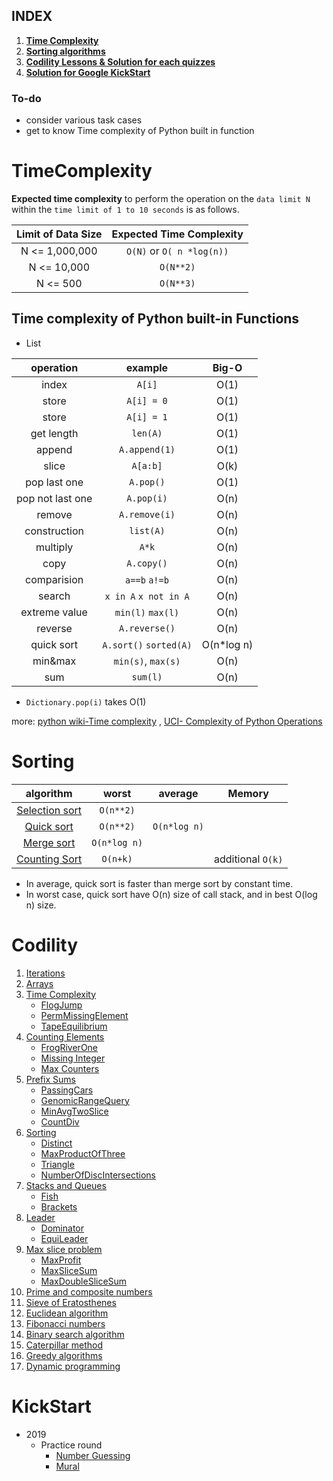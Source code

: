 ## INDEX
1. [**Time Complexity**](#TimeComplexity)
2. [**Sorting algorithms**](#Sorting)
3. [**Codility Lessons & Solution for each quizzes**](#Codility)
4. [**Solution for Google KickStart**](#KickStart)

### To-do
- consider various task cases
- get to know Time complexity of Python built in function

# TimeComplexity

**Expected time complexity** to perform the operation on the `data limit N` within the `time limit of 1 to 10 seconds` is as follows.

|Limit of Data Size | Expected Time Complexity |
| :-------------: | :-------------: |
| N <= 1,000,000 | `O(N)` or `O( n *log(n))`|
| N <= 10,000 | `O(N**2)`|
| N <= 500 |`O(N**3)`|

## Time complexity of Python built-in Functions

- List

| operation  | example | Big-O |
| :-------------: | :-------------: | :-------------: |
| index | `A[i]` | O(1) |
| store | `A[i] = 0` | O(1) |
| store | `A[i] = 1` | O(1) |
| get length | `len(A)` | O(1) |
| append | `A.append(1)` | O(1) |
| slice | `A[a:b]` | O(k) |
| pop last one | `A.pop()` | O(1) |
| pop not last one | `A.pop(i)` | O(n) |
| remove | `A.remove(i)` | O(n) |
| construction | `list(A)` | O(n) |
| multiply      | `A*k` | O(n)|
| copy | `A.copy()` | O(n) |
| comparision | `a==b` `a!=b` | O(n) |
| search | `x in A` `x not in A` | O(n) |
| extreme value | `min(l)` `max(l)`| O(n)|
| reverse | `A.reverse()`  | O(n) |
| quick sort | `A.sort()` `sorted(A)`     | O(n*log n) |
| min&max | `min(s)`, `max(s)`| O(n) |
| sum | `sum(l)` | O(n) |

- `Dictionary.pop(i)` takes O(1)

more: 
[python wiki-Time complexity](https://wiki.python.org/moin/TimeComplexity)
, [UCI- Complexity of Python Operations](https://www.ics.uci.edu/~pattis/ICS-33/lectures/complexitypython.txt)

# Sorting
| algorithm | worst | average | Memory |
| :-------------: | :-------------: | :-------------: | :-------------: | 
| [Selection sort](https://github.com/minh364/algorithms/blob/master/Sorting/selectionSort.py) | `O(n**2)` |  |  |
| [Quick sort](https://github.com/minh364/algorithms/blob/master/Sorting/quickSort.py) | `O(n**2)` | `O(n*log n)` | | 
| [Merge sort](https://github.com/minh364/algorithms/blob/master/Sorting/mergeSort.py) | `O(n*log n)` |  |  |
| [Counting Sort]() | `O(n+k)` | | additional `O(k)` |
- In average, quick sort is faster than merge sort by constant time. 
- In worst case, quick sort have O(n) size of call stack, and in best O(log n) size.

# Codility
1. [Iterations](https://app.codility.com/programmers/lessons/1-iterations/)
2. [Arrays](https://app.codility.com/programmers/lessons/2-arrays/)
3. [Time Complexity](https://app.codility.com/programmers/lessons/3-time_complexity/)
    - [FlogJump](https://github.com/minh364/algorithms/blob/master/Codility/FlogJump.py)
    - [PermMissingElement](https://github.com/minh364/algorithms/blob/master/Codility/PermMissingElem.py)
    - [TapeEquilibrium](https://github.com/minh364/algorithms/blob/master/Codility/TapeEquilibrium.py)
4. [Counting Elements](https://app.codility.com/programmers/lessons/4-counting_elements/)
    - [FrogRiverOne](https://github.com/minh364/algorithms/blob/master/Codility/FrogRiverOne.py)
    - [Missing Integer](https://github.com/minh364/algorithms/blob/master/Codility/MissingInteger.py)
    - [Max Counters](https://github.com/minh364/algorithms/blob/master/Codility/MaxCounters.py)
5. [Prefix Sums](https://app.codility.com/programmers/lessons/5-prefix_sums/)
    - [PassingCars](https://github.com/minh364/algorithms/blob/master/Codility/PassingCars.py)
    - [GenomicRangeQuery](https://github.com/minh364/algorithms/blob/master/Codility/GenomicRangeQuery.py)
    - [MinAvgTwoSlice](https://github.com/minh364/algorithms/blob/master/Codility/MinAvgTwoSlice.py)
    - [CountDiv](https://github.com/minh364/algorithms/blob/master/Codility/CountDiv.py)
6. [Sorting](https://app.codility.com/programmers/lessons/6-sorting/)
    - [Distinct](https://github.com/minh364/algorithms/blob/master/Codility/Distinct.py)
    - [MaxProductOfThree](https://github.com/minh364/algorithms/blob/master/Codility/MaxProductOfThree.py)
    - [Triangle](https://github.com/minh364/algorithms/blob/master/Codility/Triangle.py)
    - [NumberOfDiscIntersections](/NumberOfDiscIntersections.py)
7. [Stacks and Queues](https://app.codility.com/programmers/lessons/7-stacks_and_queues/)
    - [Fish](https://github.com/minh364/algorithms/blob/master/Codility/Fish.py)
    - [Brackets](https://github.com/minh364/algorithms/blob/master/Codility/Brackets.py)
8. [Leader](https://app.codility.com/programmers/lessons/8-leader/)
    - [Dominator](https://github.com/minh364/algorithms/blob/master/Codility/Dominator.py)
    - [EquiLeader](https://github.com/minh364/algorithms/blob/master/Codility/EquiLeader.py)
9. [Max slice problem](https://app.codility.com/programmers/lessons/9-maximum_slice_problem/)
    - [MaxProfit](https://github.com/minh364/algorithms/blob/master/Codility/MaxProfit.py)
    - [MaxSliceSum](https://github.com/minh364/algorithms/blob/master/Codility/MaxSliceSum.py)
    - [MaxDoubleSliceSum](https://github.com/minh364/algorithms/blob/master/Codility/MaxDoubleSliceSum.py)
10. [Prime and composite numbers](https://app.codility.com/programmers/lessons/10-prime_and_composite_numbers/)
11. [Sieve of Eratosthenes](https://app.codility.com/programmers/lessons/11-sieve_of_eratosthenes/)
12. [Euclidean algorithm](https://app.codility.com/programmers/lessons/12-euclidean_algorithm/)
13. [Fibonacci numbers](https://app.codility.com/programmers/lessons/13-fibonacci_numbers/)
14. [Binary search algorithm](https://app.codility.com/programmers/lessons/14-binary_search_algorithm/)
15. [Caterpillar method](https://app.codility.com/programmers/lessons/15-caterpillar_method/)
16. [Greedy algorithms](https://app.codility.com/programmers/lessons/16-greedy_algorithms/)
17. [Dynamic programming](https://app.codility.com/programmers/lessons/17-dynamic_programming/)

# KickStart
- 2019
    - Practice round
        - [Number Guessing](https://github.com/minh364/algorithms/blob/master/kickStart/)
        - [Mural](https://github.com/minh364/algorithms/blob/master/kickStart/)
